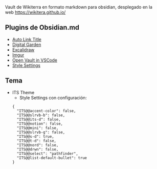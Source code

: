 <!-- README para repositorio de GitHub -->

Vault de Wikiterra en formato markdown para obsidian, desplegado en la web https://wikitera.github.io/

## Plugins de Obsidian.md
- [Auto Link Title](https://obsidian.md/plugins?search=Auto%20Link%20Title#)
- [Digital Garden](https://obsidian.md/plugins?search=Digital%20Garden#)
- [Excalidraw](https://obsidian.md/plugins?id=obsidian-excalidraw-plugin)
- [Imgur](https://obsidian.md/plugins?search=Imgur#)
- [Open Vault in VSCode](https://obsidian.md/plugins?search=open%20vault#)
- [Style Settings](https://obsidian.md/plugins?search=Style%20Settings#)

## Tema
- ITS Theme
  - Style Settings con configuración:
  ```
  {
    "ITS@@accent-color": false,
    "ITS@@slrvb-b": false,
    "ITS@@its-d": false,
    "ITS@@notion": false,
    "ITS@@mini": false,
    "ITS@@slrvb-g": false,
    "ITS@@s-d": true,
    "ITS@@t-d": false,
    "ITS@@nord": false,
    "ITS@@drwn": false,
    "ITS@@select": "pathfinder",
    "ITS@@list-default-bullet": true
  }
  ```


